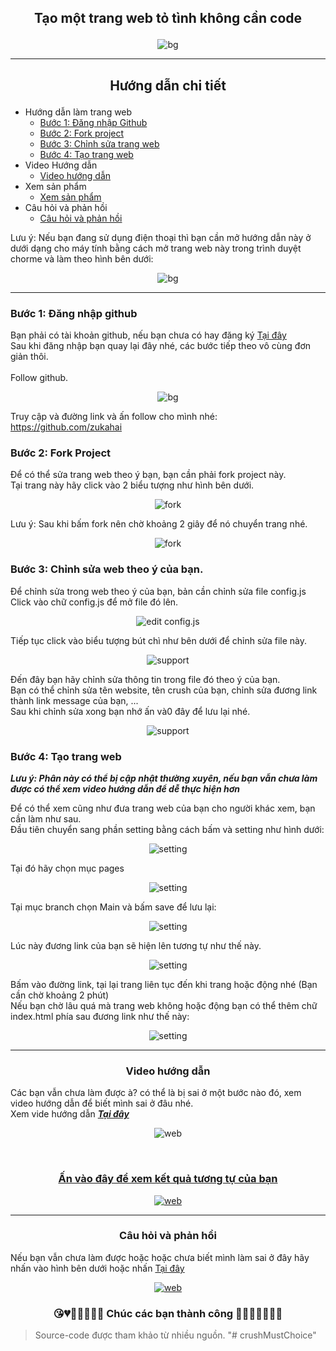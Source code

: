 ## <p align="center"> Tạo một trang web tỏ tình không cần code </p>
<p align="center"> <img src="/imagesGithub/github.png" alt="bg" /> </p>

<hr>

## <p align="center"> Hướng dẫn chi tiết </p>

* Hướng dẫn làm trang web
  * [Bước 1: Đăng nhập Github](#bước-1-đăng-nhập-github) </br>
  * [Bước 2: Fork project](#bước-2-fork-project) </br>
  * [Bước 3: Chỉnh sửa trang web](#bước-3-chỉnh-sửa-web-theo-ý-của-bạn) </br>
  * [Bước 4: Tạo trang web](#bước-4-tạo-trang-web) </br>
* Video Hướng dẫn
  * [Video hướng dẫn](#-video-hướng-dẫn-)
* Xem sản phẩm
  * [Xem sản phẩm](#-ấn-vào-đây-để-xem-kết-quả-tương-tự-của-bạn-)
* Câu hỏi và phản hồi
  * [Câu hỏi và phản hồi](#-câu-hỏi-và-phản-hồi-)

Lưu ý: Nếu bạn đang sử dụng điện thoại thì bạn cần mở hướng dẫn này ở dưới dạng cho máy tính bằng cách mở trang web này trong trình duyệt chorme và làm theo hình bên dưới:
<p align="center"> <img src="/imagesGithub/mobile.png" alt="bg" /> </p>
<hr>

### Bước 1: Đăng nhập github
Bạn phải có tài khoản github, nếu bạn chưa có hay đăng ký [Tại đây](https://github.com/signup?ref_cta=Sign+up&ref_loc=header+logged+out&ref_page=%2F&source=header-home) </br>
Sau khi đăng nhập bạn quay lại đây nhé, các bước tiếp theo vô cùng đơn giản thôi.</br></br>
Follow github.</br>
<p align="center"> <img src="/imagesGithub/follow.png" alt="bg" /> </p>

Truy cập và đường link và ấn follow cho mình nhé: https://github.com/zukahai


### Bước 2: Fork Project
Để có thể sửa trang web theo ý bạn, bạn cần phải fork project này. </br>
Tại trang này hãy click vào 2 biểu tượng như hình bên dưới.
<p align="center"> <img src="/imagesGithub/1.png" alt="fork" /> </p>
Lưu ý: Sau khi bấm fork nên chờ khoảng 2 giây để nó chuyển trang nhé.
<p align="center"> <img src="/imagesGithub/fork.gif" alt="fork" /> </p>

### Bước 3: Chỉnh sửa web theo ý của bạn.
Để chỉnh sửa trong web theo ý của bạn, bản cần chỉnh sửa file config.js </br>
Click vào chữ config.js để mở file đó lên.
<p align="center"> <img src="/imagesGithub/2.png" alt="edit config.js" /> </p>
Tiếp tục click vào biểu tượng bút chì như bên dưới để chỉnh sửa file này.
<p align="center"> <img src="/imagesGithub/3.png" alt="support" /> </p>

Đến đây bạn hãy chỉnh sửa thông tin trong file đó theo ý của bạn. </br>
Bạn có thể chỉnh sửa tên website, tên crush của bạn, chỉnh sửa đương link thành link message của bạn, ... </br>
Sau khi chỉnh sửa xong bạn nhớ ấn và0 đây để lưu lại nhé.

<p align="center"> <img src="/imagesGithub/4.png" alt="support" /> </p>

### Bước 4: Tạo trang web

***Lưu ý: Phân này có thể bị cập nhật thường xuyên, nếu bạn vẫn chưa làm được có thể xem video hướng dẫn để dễ thực hiện hơn***

Để có thể xem cũng như đưa trang web của bạn cho người khác xem, bạn cần làm như sau. </br>
Đầu tiên chuyển sang phần setting bằng cách bấm và setting như hình dưới:
<p align="center"> <img src="/imagesGithub/5.png" alt="setting" /> </p>

Tại đó hãy chọn mục pages
<p align="center"> <img src="/imagesGithub/6.png" alt="setting" /> </p>
Tại mục branch chọn Main và bấm save để lưu lại:
<p align="center"> <img src="/imagesGithub/7.png" alt="setting" /> </p>
Lúc này đương link của bạn sẽ hiện lên tương tự như thế này.
<p align="center"> <img src="/imagesGithub/8.png" alt="setting" /> </p>
Bấm vào đường link, tại lại trang liên tục đến khi trang hoặc động nhé (Bạn cần chờ khoảng 2 phút) </br>
Nếu bạn chờ lâu quá mà trang web không hoặc động bạn có thể thêm chữ index.html phía sau đương link như thế này:
<p align="center"> <img src="/imagesGithub/9.png" alt="setting" /> </p>

<hr>

### <p align="center"> Video hướng dẫn </p>
Các bạn vẫn chưa làm được à? có thể là bị sai ở một bước nào đó, xem video hướng dẫn để biết mình sai ở đâu nhé.
</br>
Xem vide hướng dẫn ***[Tại đây](https://drive.google.com/file/d/1ACDGxlP3MsYQOsslN6WXzlDvyIc3V-MI/view?usp=drive_link)***
<p align="center"> <img src="/imagesGithub/video.png" alt="web" /> </p>

<br>

### [<p align="center"> Ấn vào đây để xem kết quả tương tự của bạn </p>](https://zukahai.github.io/Confess-Crush/)

[<p align="center"> <img src="/imagesGithub/demo.png" alt="web" /> </p>](https://zukahai.github.io/Confess-Crush/)

<hr>

### <p align="center"> Câu hỏi và phản hồi </p>

Nếu bạn vẫn chưa làm được hoặc hoặc chưa biết mình làm sai ở đây hãy nhấn vào hình bên dưới hoặc nhấn [Tại đây](https://github.com/zukahai/Confess-Crush/issues/new)
[<p align="center"> <img src="/img/logi.gif" alt="web" /> </p>](https://github.com/zukahai/Confess-Crush/issues/new)

### <p align="center">😘💔💙💓💝💟💑 Chúc các bạn thành công 💚💗💘💖💞💋👄</p>

> Source-code được tham khảo từ nhiều nguồn.
"# crushMustChoice" 
